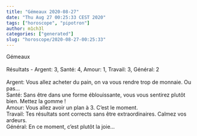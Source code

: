 ```yaml
---
title: "Gémeaux 2020-08-27"
date: "Thu Aug 27 00:25:33 CEST 2020"
tags: ["horoscope", "pipotron"]
author: m1ch3l
categories: ["generated"]
slug: "horoscope/2020-08-27-00:25:33"
---
```


Gémeaux<br>
<br>
Résultats - Argent: 3, Santé: 4, Amour: 1, Travail: 3, Général: 2<br>
<br>
Argent:  Vous allez acheter du pain, on va vous rendre trop de monnaie. Ou pas...<br>
Santé:   Sans être dans une forme éblouissante, vous vous sentirez plutôt bien. Mettez la gomme !<br>
Amour:   Vous allez avoir un plan à 3. C’est le moment.<br>
Travail: Tes résultats sont corrects sans être extraordinaires. Calmez vos ardeurs.<br>
Général: En ce moment, c’est plutôt la joie...<br>
